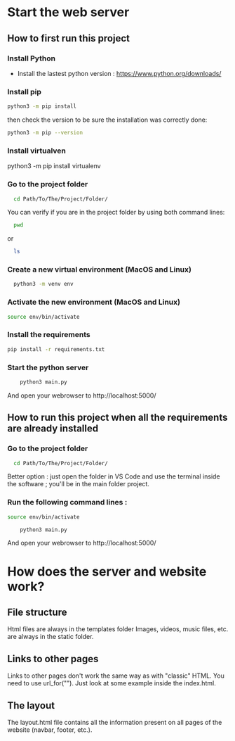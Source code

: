 
# Start the web server
## How to first run this project

### Install Python

- Install the lastest python version : https://www.python.org/downloads/

### Install pip

```bash
python3 -m pip install
```
then check the version to be sure the installation was correctly done: 
```bash
python3 -m pip --version
```

### Install virtualven

python3 -m pip install virtualenv

### Go to the project folder

```bash
  cd Path/To/The/Project/Folder/
```
You can verify if you are in the project folder by using both command lines: 
```bash
  pwd
```
or
```bash
  ls
```

### Create a new virtual environment (MacOS and Linux)

```bash
  python3 -m venv env
```

### Activate the new environment (MacOS and Linux)

```bash
source env/bin/activate
```
### Install the requirements
```bash
pip install -r requirements.txt
```

### Start the python server 

```bash
    python3 main.py
```

And open your webrowser to http://localhost:5000/

## How to run this project when all the requirements are already installed

### Go to the project folder

```bash
  cd Path/To/The/Project/Folder/
```

Better option : just open the folder in VS Code and use the terminal inside the software ; you'll be in the main folder project.

### Run the following command lines : 

```bash
source env/bin/activate
```
```bash
    python3 main.py
```

And open your webrowser to http://localhost:5000/

# How does the server and website work?
## File structure
Html files are always in the templates folder
Images, videos, music files, etc. are always in the static folder.


## Links to other pages
Links to other pages don't work the same way as with "classic" HTML. You need to use url_for(""). Just look at some example inside the index.html.  


## The layout
The layout.html file contains all the information present on all pages of the website (navbar, footer, etc.).